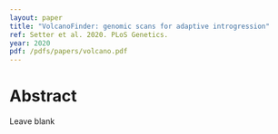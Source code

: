 ```yaml
---
layout: paper
title: "VolcanoFinder: genomic scans for adaptive introgression"
ref: Setter et al. 2020. PLoS Genetics.
year: 2020
pdf: /pdfs/papers/volcano.pdf
---
```


# Abstract

Leave blank